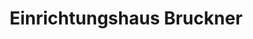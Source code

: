 ---
title: "Einrichtungshaus Bruckner"
url: /schwabmuenchen/einrichtungshaus-bruckner/
shop: Möbel
---